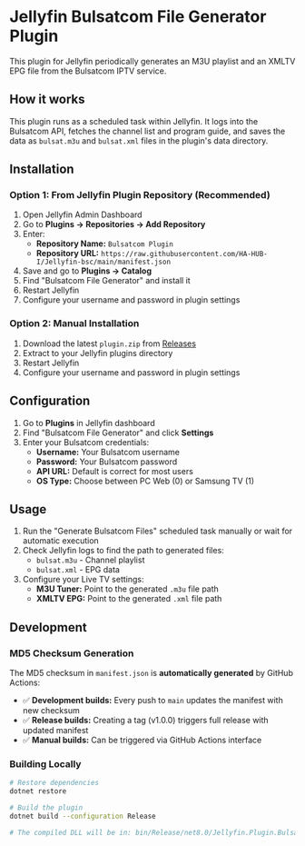 # Jellyfin Bulsatcom File Generator Plugin

This plugin for Jellyfin periodically generates an M3U playlist and an XMLTV EPG file from the Bulsatcom IPTV service.

## How it works

This plugin runs as a scheduled task within Jellyfin. It logs into the Bulsatcom API, fetches the channel list and program guide, and saves the data as `bulsat.m3u` and `bulsat.xml` files in the plugin's data directory.

## Installation

### Option 1: From Jellyfin Plugin Repository (Recommended)

1. Open Jellyfin Admin Dashboard
2. Go to **Plugins → Repositories → Add Repository**
3. Enter:
   - **Repository Name:** `Bulsatcom Plugin`
   - **Repository URL:** `https://raw.githubusercontent.com/HA-HUB-I/Jellyfin-bsc/main/manifest.json`
4. Save and go to **Plugins → Catalog**
5. Find "Bulsatcom File Generator" and install it
6. Restart Jellyfin
7. Configure your username and password in plugin settings

### Option 2: Manual Installation

1. Download the latest `plugin.zip` from [Releases](https://github.com/HA-HUB-I/Jellyfin-bsc/releases)
2. Extract to your Jellyfin plugins directory
3. Restart Jellyfin
4. Configure your username and password in plugin settings

## Configuration

1. Go to **Plugins** in Jellyfin dashboard
2. Find "Bulsatcom File Generator" and click **Settings**
3. Enter your Bulsatcom credentials:
   - **Username:** Your Bulsatcom username
   - **Password:** Your Bulsatcom password
   - **API URL:** Default is correct for most users
   - **OS Type:** Choose between PC Web (0) or Samsung TV (1)

## Usage

1. Run the "Generate Bulsatcom Files" scheduled task manually or wait for automatic execution
2. Check Jellyfin logs to find the path to generated files:
   - `bulsat.m3u` - Channel playlist
   - `bulsat.xml` - EPG data
3. Configure your Live TV settings:
   - **M3U Tuner:** Point to the generated `.m3u` file path
   - **XMLTV EPG:** Point to the generated `.xml` file path

## Development

### MD5 Checksum Generation

The MD5 checksum in `manifest.json` is **automatically generated** by GitHub Actions:

- ✅ **Development builds:** Every push to `main` updates the manifest with new checksum
- ✅ **Release builds:** Creating a tag (v1.0.0) triggers full release with updated manifest
- ✅ **Manual builds:** Can be triggered via GitHub Actions interface

### Building Locally

```bash
# Restore dependencies
dotnet restore

# Build the plugin
dotnet build --configuration Release

# The compiled DLL will be in: bin/Release/net8.0/Jellyfin.Plugin.BulsatcomChannel.dll
```
